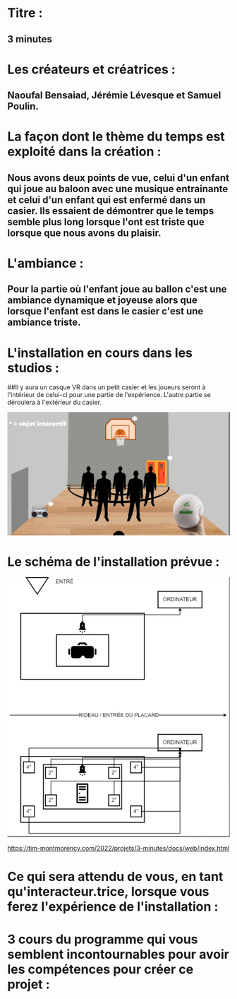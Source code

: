 # Titre : 
## 3 minutes


# Les créateurs et créatrices : 
## Naoufal Bensaiad, Jérémie Lévesque et Samuel Poulin.


# La façon dont le thème du temps est exploité dans la création :
## Nous avons deux points de vue, celui d'un enfant qui joue au baloon avec une musique entrainante et celui d'un enfant qui est enfermé dans un casier. Ils essaient de démontrer que le temps semble plus long lorsque l'ont est triste que lorsque que nous avons du plaisir.

# L'ambiance : 
## Pour la partie où l'enfant joue au ballon c'est une ambiance dynamique et joyeuse alors que lorsque l'enfant est dans le casier c'est une ambiance triste.

# L'installation en cours dans les studios :

##Il y aura un casque VR dans un petit casier et les joueurs seront à l'intérieur de celui-ci pour une partie de l'expérience. L'autre partie se déroulera à l'extérieur du casier.

![sacha_projecteur](../Medias/Photos/installation_3_minutes.PNG)

# Le schéma de l'installation prévue :

![sacha_projecteur](../Medias/Photos/plantation_3_minutes.PNG)

https://tim-montmorency.com/2022/projets/3-minutes/docs/web/index.html
# Ce qui sera attendu de vous, en tant qu'interacteur.trice, lorsque vous ferez l'expérience de l'installation :


# 3 cours du programme qui vous semblent incontournables pour avoir les compétences pour créer ce projet :
